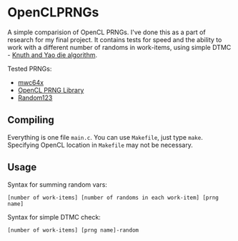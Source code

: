 OpenCLPRNGs
===========

A simple comparision of OpenCL PRNGs.
I've done this as a part of research for my final project. It contains tests for speed and the ability to work with a different number of randoms in work-items, using simple DTMC - [Knuth and Yao die algorithm](http://www.prismmodelchecker.org/tutorial/die.php).

Tested PRNGs:
* [mwc64x](http://cas.ee.ic.ac.uk/people/dt10/research/rngs-gpu-mwc64x.html)
* [OpenCL PRNG Library](http://theorie.physik.uni-wuerzburg.de/~hinrichsen/software/random/OpenCL_PRNG/doc/index.html)
* [Random123](http://www.thesalmons.org/john/random123/releases/1.06/docs/)

## Compiling

Everything is one file `main.c`. You can use `Makefile`, just type `make`.
Specifying OpenCL location in `Makefile` may not be necessary.

## Usage

Syntax for summing random vars:

```
[number of work-items] [number of randoms in each work-item] [prng name]
```

Syntax for simple DTMC check:

```
[number of work-items] [prng name]-random
```
